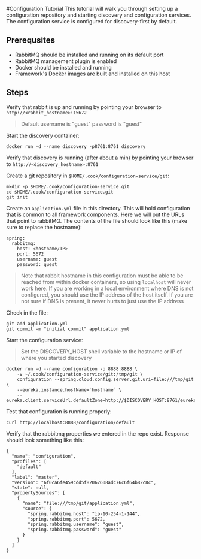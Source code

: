 #Configuration Tutorial
This tutorial will walk you through setting up a configuration repository and starting discovery and configuration services.   The configuration service is configured for discovery-first by default.

## Prerequsites 
* RabbitMQ should be installed and running on its default port
* RabbitMQ management plugin is enabled
* Docker should be installed and running
* Framework's Docker images are built and installed on this host

## Steps
Verify that rabbit is up and running by pointing your browser to `http://<rabbit_hostname>:15672 `
> Default username is "guest" password is "guest"

Start the discovery container:

```
docker run -d --name discovery -p8761:8761 discovery
```
Verify that discovery is running (after about a min) by pointing your browser to `http://<discovery_hostname>:8761`

Create a git repository in `$HOME/.cook/configuration-service/git`:

```
mkdir -p $HOME/.cook/configuration-service.git
cd $HOME/.cook/configuration-service.git
git init
```

Create an `application.yml` file in this directory.  This will hold configuration that is common to all framework components.  Here we will put the URLs that point to rabbitMQ.  The contents of the file should look like this (make sure to replace the hostname):

```
spring:
  rabbitmq:
    host: <hostname/IP>
    port: 5672
    username: guest
    password: guest
```
> Note that rabbit hostname in this configuration must be able to be reached from within docker containers, so using `localhost` will never work here.  If you are working in a local environment where DNS is not configured, you should use the IP address of the host itself.  If you are not sure if DNS is present, it never hurts to just use the IP address

Check in the file:

```
git add application.yml
git commit -m "initial commit" application.yml
```

Start the configuration service:

> Set the DISCOVERY_HOST shell variable to the hostname or IP of where you started discovery

```
docker run -d --name configuration -p 8888:8888 \
    -v ~/.cook/configuration-service/git:/tmp/git \
    configuration --spring.cloud.config.server.git.uri=file:///tmp/git \
    --eureka.instance.hostName=`hostname` \
    --eureka.client.serviceUrl.defaultZone=http://$DISCOVERY_HOST:8761/eureka/
```

Test that configuration is running properly:

```
curl http://localhost:8888/configuration/default
```

Verify that the rabbitmq properties we entered in the repo exist.  Response should look something like this:

```
{
  "name": "configuration",
  "profiles": [
    "default"
  ],
  "label": "master",
  "version": "6f0ca6fe459cdd5f82062608adc76c6f64b82c8c",
  "state": null,
  "propertySources": [
    {
      "name": "file:///tmp/git/application.yml",
      "source": {
        "spring.rabbitmq.host": "ip-10-254-1-144",
        "spring.rabbitmq.port": 5672,
        "spring.rabbitmq.username": "guest",
        "spring.rabbitmq.password": "guest"
      }
    }
  ]
}
```
